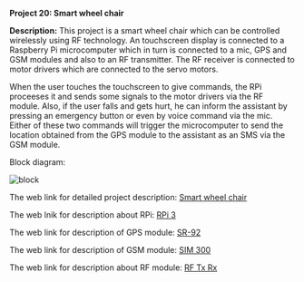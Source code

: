 __Project 20: Smart wheel chair__

__Description:__
This project is a smart wheel chair which can be controlled wirelessly using RF technology. An touchscreen display is connected to a Raspberry Pi microcomputer which in turn is connected to a mic, GPS and GSM modules and also to an RF transmitter. The RF receiver is connected to motor drivers which are connected to the servo motors.

When the user touches the touchscreen to give commands, the RPi proceeses it and sends some signals to the motor drivers via the RF module. Also, if the user falls and gets hurt, he can inform the assistant by pressing an emergency button or even by voice command via the mic. Either of these two commands will trigger the microcomputer to send the location obtained from the GPS module to the assistant as an SMS via the GSM module.

Block diagram:

![block](https://nevonprojects.com/wp-content/uploads/2019/01/Raspberry-wheelchair-safety-BlockSmall.jpg)

The web link for detailed project description: [Smart wheel chair](https://nevonprojects.com/smart-stand-up-wheelchair-using-raspberry-pi-and-rf-controller/)

The web lnik for description about RPi: [RPi 3](https://www.raspberrypi.org/documentation/hardware/computemodule/datasheets/rpi_DATA_CM3plus_1p0.pdf)

The web link for description of GPS module: [SR-92](https://d1.amobbs.com/bbs_upload782111/files_10/ourdev_334943.pdf)

The web link for description of GSM module: [SIM 300](https://www.alldatasheet.com/view.jsp?Searchword=SIM300)

The web link for description about RF module: [RF Tx Rx](https://www.elprocus.com/rf-module-transmitter-receiver/)
